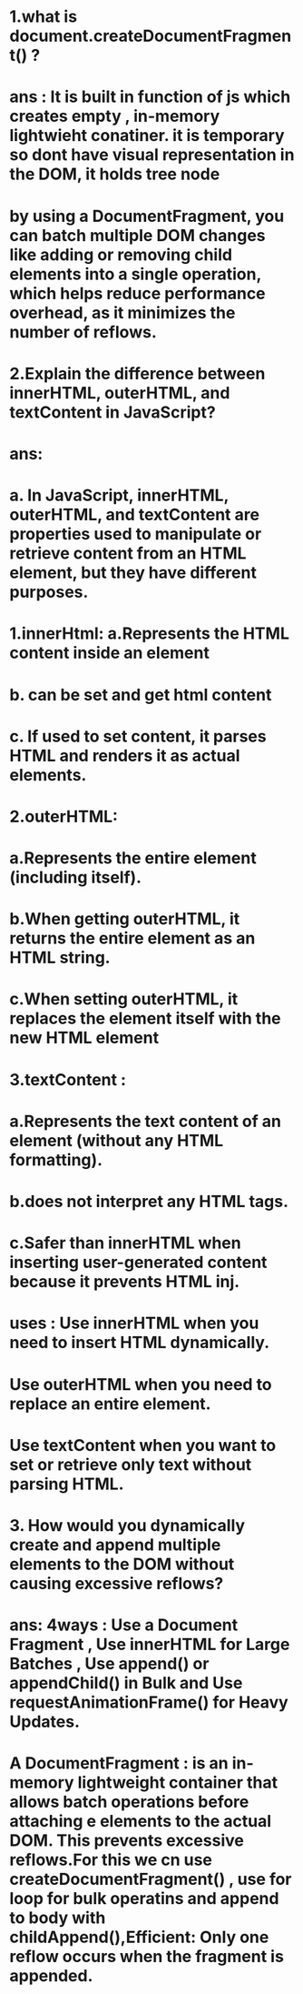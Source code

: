 # 1.what is document.createDocumentFragment() ?
# ans : It is built in function of js which creates empty , in-memory lightwieht conatiner. it is temporary so dont have visual representation in the DOM, it holds tree node
# by using a DocumentFragment, you can batch multiple DOM changes like adding or removing child elements into a single operation, which helps reduce performance overhead, as it minimizes the number of reflows.



# 2.Explain the difference between innerHTML, outerHTML, and textContent in JavaScript?
# ans: 
# a. In JavaScript, innerHTML, outerHTML, and textContent are properties used to manipulate or retrieve content from an HTML element, but they have different purposes.
#               1.innerHtml: a.Represents the HTML content inside an element
#                            b. can be set and get html content
#                            c. If used to set content, it parses HTML and renders it as actual elements.
#               2.outerHTML:
#                            a.Represents the entire element (including itself).
#                            b.When getting outerHTML, it returns the entire element as an HTML string.
#                            c.When setting outerHTML, it replaces the element itself with the new HTML element
#               3.textContent :
#                            a.Represents the text content of an element (without any HTML formatting).
#                            b.does not interpret any HTML tags.
#                            c.Safer than innerHTML when inserting user-generated content because it prevents HTML inj.
# uses : Use innerHTML when you need to insert HTML dynamically.
#        Use outerHTML when you need to replace an entire element.
#        Use textContent when you want to set or retrieve only text without parsing HTML.



# 3. How would you dynamically create and append multiple elements to the DOM without causing excessive reflows?
# ans: 4ways : Use a Document Fragment , Use innerHTML for Large Batches , Use append() or appendChild() in Bulk and Use requestAnimationFrame() for Heavy Updates.
#        A DocumentFragment : is an in-memory lightweight container that allows batch operations before attaching   e elements to the actual DOM. This prevents excessive reflows.For this we cn use createDocumentFragment() , use for loop for bulk operatins and append to body with childAppend(),Efficient: Only one reflow occurs when the fragment is appended.
#
#
#
#
#

 